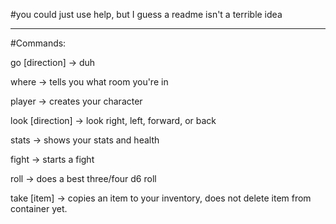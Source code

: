 #you could just use help, but I guess a readme isn't a terrible idea

____________________
#Commands:

go [direction] -> duh

where -> tells you what room you're in

player -> creates your character

look [direction] -> look right, left, forward, or back

stats -> shows your stats and health

fight -> starts a fight

roll -> does a best three/four d6 roll

take [item] -> copies an item to your inventory, does not delete item from container yet.
